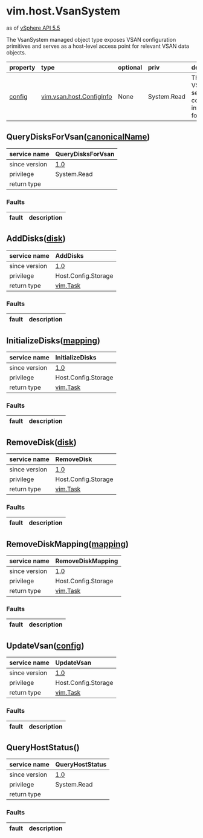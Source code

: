 vim.host.VsanSystem
===================
as of [vSphere API 5.5](vim.version.md#vim.version.version9)


The VsanSystem managed object type exposes VSAN configuration  primitives and serves as a host-level access point for relevant  VSAN data objects.

| property | type | optional | priv | desc |
|:---------|:-----|:---------|:-----|:-----|
| <a href='config'>config</a> | [vim.vsan.host.ConfigInfo](vim.vsan.host.ConfigInfo.md "vim.vsan.host.ConfigInfo") | None | System.Read | The current VSAN service configuration information for this host. |


QueryDisksForVsan([canonicalName](#string "string"))
----------------------------------------------------

| service name | QueryDisksForVsan |
|:--|:--|
| since version | [1.0](vim.version.md#vim.version.version9) |
| privilege    | System.Read |
| return type |  |
### Faults
| fault | description |
|:------|:------------|




AddDisks([disk](vim.host.ScsiDisk.md "vim.host.ScsiDisk"))
----------------------------------------------------------

| service name | AddDisks |
|:--|:--|
| since version | [1.0](vim.version.md#vim.version.version9) |
| privilege    | Host.Config.Storage |
| return type | [vim.Task](vim.Task.md "vim.Task") |
### Faults
| fault | description |
|:------|:------------|




InitializeDisks([mapping](vim.vsan.host.DiskMapping.md "vim.vsan.host.DiskMapping"))
------------------------------------------------------------------------------------

| service name | InitializeDisks |
|:--|:--|
| since version | [1.0](vim.version.md#vim.version.version9) |
| privilege    | Host.Config.Storage |
| return type | [vim.Task](vim.Task.md "vim.Task") |
### Faults
| fault | description |
|:------|:------------|




RemoveDisk([disk](vim.host.ScsiDisk.md "vim.host.ScsiDisk"))
------------------------------------------------------------

| service name | RemoveDisk |
|:--|:--|
| since version | [1.0](vim.version.md#vim.version.version9) |
| privilege    | Host.Config.Storage |
| return type | [vim.Task](vim.Task.md "vim.Task") |
### Faults
| fault | description |
|:------|:------------|




RemoveDiskMapping([mapping](vim.vsan.host.DiskMapping.md "vim.vsan.host.DiskMapping"))
--------------------------------------------------------------------------------------

| service name | RemoveDiskMapping |
|:--|:--|
| since version | [1.0](vim.version.md#vim.version.version9) |
| privilege    | Host.Config.Storage |
| return type | [vim.Task](vim.Task.md "vim.Task") |
### Faults
| fault | description |
|:------|:------------|




UpdateVsan([config](vim.vsan.host.ConfigInfo.md "vim.vsan.host.ConfigInfo"))
----------------------------------------------------------------------------

| service name | UpdateVsan |
|:--|:--|
| since version | [1.0](vim.version.md#vim.version.version9) |
| privilege    | Host.Config.Storage |
| return type | [vim.Task](vim.Task.md "vim.Task") |
### Faults
| fault | description |
|:------|:------------|




QueryHostStatus()
-----------------

| service name | QueryHostStatus |
|:--|:--|
| since version | [1.0](vim.version.md#vim.version.version9) |
| privilege    | System.Read |
| return type |  |
### Faults
| fault | description |
|:------|:------------|




